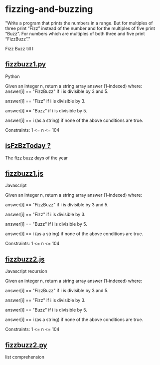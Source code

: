 # fizzing-and-buzzing

"Write a program that prints the numbers in a range. But for multiples of three print “Fizz” instead of the number and for the multiples of five print “Buzz”. For numbers which are multiples of both three and five print “FizzBuzz”."

Fizz Buzz till I

## [fizzbuzz1.py](python/fizzbuzz1.py)

Python

Given an integer n, return a string array answer (1-indexed) where:
answer[i] == "FizzBuzz" if i is divisible by 3 and 5.

answer[i] == "Fizz" if i is divisible by 3.

answer[i] == "Buzz" if i is divisible by 5.

answer[i] == i (as a string) if none of the above conditions are true.

Constraints:
1 <= n <= 104
## [isFzBzToday ?](fzbz_now/isFzBzToday.py)
The fizz buzz days of the year

## [fizzbuzz1.js](javascript/fizzbuzz1.js)

Javascript

Given an integer n, return a string array answer (1-indexed) where:

answer[i] == "FizzBuzz" if i is divisible by 3 and 5.

answer[i] == "Fizz" if i is divisible by 3.

answer[i] == "Buzz" if i is divisible by 5.

answer[i] == i (as a string) if none of the above conditions are true.

Constraints:
1 <= n <= 104


## [fizzbuzz2.js](javascript/fizzbuzz2.js)

Javascript recursion

Given an integer n, return a string array answer (1-indexed) where:

answer[i] == "FizzBuzz" if i is divisible by 3 and 5.

answer[i] == "Fizz" if i is divisible by 3.

answer[i] == "Buzz" if i is divisible by 5.

answer[i] == i (as a string) if none of the above conditions are true.

Constraints:
1 <= n <= 104

## [fizzbuzz2.py](python/fizzbuzz2.py)
list comprehension